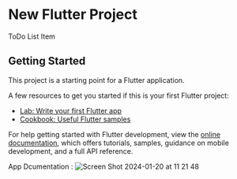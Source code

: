 # New Flutter Project

ToDo List Item

## Getting Started

This project is a starting point for a Flutter application.

A few resources to get you started if this is your first Flutter project:

- [Lab: Write your first Flutter app](https://docs.flutter.dev/get-started/codelab)
- [Cookbook: Useful Flutter samples](https://docs.flutter.dev/cookbook)

For help getting started with Flutter development, view the
[online documentation](https://docs.flutter.dev/), which offers tutorials,
samples, guidance on mobile development, and a full API reference.

App Dcumentation :
![Screen Shot 2024-01-20 at 11 21 48](https://github.com/agungwahyu14/ToDoList/assets/69448014/17567982-c150-4a52-856f-2ee84cbf5ac2)
